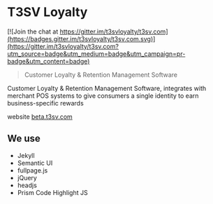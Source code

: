# T3SV Loyalty

[![Join the chat at https://gitter.im/t3svloyalty/t3sv.com](https://badges.gitter.im/t3svloyalty/t3sv.com.svg)](https://gitter.im/t3svloyalty/t3sv.com?utm_source=badge&utm_medium=badge&utm_campaign=pr-badge&utm_content=badge)

> Customer Loyalty & Retention Management Software

Customer Loyalty & Retention Management Software, integrates with merchant POS systems to give consumers a single identity to earn business-specific rewards

website [beta.t3sv.com](https://beta.t3sv.com)

## We use 

 * Jekyll
 * Semantic UI
 * fullpage.js
 * jQuery
 * headjs
 * Prism Code Highlight JS
